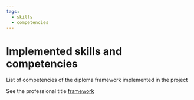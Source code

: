 ```yaml
---
tags:
  - skills
  - competencies
---
```


# Implemented skills and competencies

List of competencies of the diploma framework implemented in the project

See the professional title [framework](../appendices/directives/rncp_framework.md)
